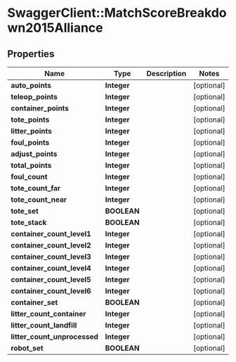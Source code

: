 # SwaggerClient::MatchScoreBreakdown2015Alliance

## Properties
Name | Type | Description | Notes
------------ | ------------- | ------------- | -------------
**auto_points** | **Integer** |  | [optional] 
**teleop_points** | **Integer** |  | [optional] 
**container_points** | **Integer** |  | [optional] 
**tote_points** | **Integer** |  | [optional] 
**litter_points** | **Integer** |  | [optional] 
**foul_points** | **Integer** |  | [optional] 
**adjust_points** | **Integer** |  | [optional] 
**total_points** | **Integer** |  | [optional] 
**foul_count** | **Integer** |  | [optional] 
**tote_count_far** | **Integer** |  | [optional] 
**tote_count_near** | **Integer** |  | [optional] 
**tote_set** | **BOOLEAN** |  | [optional] 
**tote_stack** | **BOOLEAN** |  | [optional] 
**container_count_level1** | **Integer** |  | [optional] 
**container_count_level2** | **Integer** |  | [optional] 
**container_count_level3** | **Integer** |  | [optional] 
**container_count_level4** | **Integer** |  | [optional] 
**container_count_level5** | **Integer** |  | [optional] 
**container_count_level6** | **Integer** |  | [optional] 
**container_set** | **BOOLEAN** |  | [optional] 
**litter_count_container** | **Integer** |  | [optional] 
**litter_count_landfill** | **Integer** |  | [optional] 
**litter_count_unprocessed** | **Integer** |  | [optional] 
**robot_set** | **BOOLEAN** |  | [optional] 


